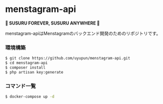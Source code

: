 # menstagram-api

**🍜 SUSURU FOREVER, SUSURU ANYWHERE 🍜**

menstagram-apiはMenstagramのバックエンド開発のためのリポジトリです。

### 環境構築

```bash
$ git clone https://github.com/uyupun/menstagram-api.git
$ cd menstagram-api
$ composer install
$ php artisan key:generate
```

### コマンド一覧

```bash
$ docker-compose up -d
```